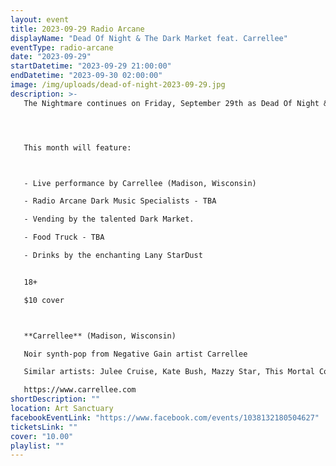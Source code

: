 ```yaml
---
layout: event
title: 2023-09-29 Radio Arcane
displayName: "Dead Of Night & The Dark Market feat. Carrellee"
eventType: radio-arcane
date: "2023-09-29"
startDatetime: "2023-09-29 21:00:00"
endDatetime: "2023-09-30 02:00:00"
image: /img/uploads/dead-of-night-2023-09-29.jpg
description: >-
   The Nightmare continues on Friday, September 29th as Dead Of Night & The Dark Market keep up the monthly grind of dark eclectic music. Come out and help keep the dancefloor barely alive as we celebrate the glum drudgery of our dreadful existence.




   This month will feature:



   - Live performance by Carrellee (Madison, Wisconsin)

   - Radio Arcane Dark Music Specialists - TBA

   - Vending by the talented Dark Market.

   - Food Truck - TBA

   - Drinks by the enchanting Lany StarDust


   18+

   $10 cover



   **Carrellee** (Madison, Wisconsin)

   Noir synth-pop from Negative Gain artist Carrellee

   Similar artists: Julee Cruise, Kate Bush, Mazzy Star, This Mortal Coil, The Sundays, M83, Grimes, CHVRCHES)

   https://www.carrellee.com
shortDescription: ""
location: Art Sanctuary
facebookEventLink: "https://www.facebook.com/events/1038132180504627"
ticketsLink: ""
cover: "10.00"
playlist: ""
---
```

